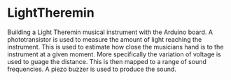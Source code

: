 # LightTheremin
Building a Light Theremin musical instrument with the Arduino board.  A phototransistor is used to measure the amount of light reaching the instrument. This is used to estimate how close the musicians hand is to the instrument at a given moment. More specifically the variation of voltage is used to guage the distance. This is then mapped to a range of sound frequencies. A piezo buzzer is used to produce the sound.
